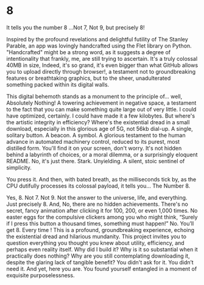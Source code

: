 # 8
It tells you the number 8 ...Not 7, Not 9, but precisely 8!

Inspired by the profound revelations and delightful futility of The Stanley Parable, an app was lovingly handcrafted using the Flet library on Python. "Handcrafted" might be a strong word, as it suggests a degree of intentionality that frankly, me, are still trying to ascertain. It's a truly colossal 40MB in size, Indeed, it's so grand, it's even bigger than what GitHub allows you to upload directly through browser!, a testament not to groundbreaking features or breathtaking graphics, but to the sheer, unadulterated something packed within its digital walls.

This digital behemoth stands as a monument to the principle of... well, Absolutely Nothing! A towering achievement in negative space, a testament to the fact that you can make something quite large out of very little. I could have optimized, certainly. I could have made it a few kilobytes. But where's the artistic integrity in efficiency? Where's the existential dread in a small download, especially in this glorious age of 5G, not 56kb dial-up. A single, solitary button. A beacon. A symbol. A glorious testament to the human advance in automated machinery control, reduced to its purest, most distilled form. You'll find it on your screen, don't worry. It's not hidden behind a labyrinth of choices, or a moral dilemma, or a surprisingly eloquent README. No, it's just there. Stark. Unyielding. A silent, stoic sentinel of simplicity.

You press it. And then, with bated breath, as the milliseconds tick by, as the CPU dutifully processes its colossal payload, it tells you... The Number 8.

Yes, 8. Not 7. Not 9. Not the answer to the universe, life, and everything. Just precisely 8. And, No, there are no hidden achievements. There's no secret, fancy animation after clicking it for 100, 200, or even 1,000 times. No easter eggs for the compulsive clickers among you who might think, “Surely if I press this button a thousand times, something must happen!” No. You’ll get 8. Every time ! This is a profound, groundbreaking experience, echoing the existential dread and hilarious mundanity. This project invites you to question everything you thought you knew about utility, efficiency, and perhaps even reality itself. Why did I build it? Why is it so substantial when it practically does nothing? Why are you still contemplating downloading it, despite the glaring lack of tangible benefit? You didn't ask for it. You didn’t need it. And yet, here you are. You found yourself entangled in a moment of exquisite purposelessness.
